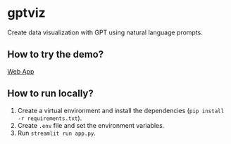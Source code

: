 # gptviz
Create data visualization with GPT using natural language prompts.

## How to try the demo?

[Web App](https://ivan-toriya-gptviz-app-q3xsmb.streamlit.app/)

## How to run locally?

1. Create a virtual environment and install the dependencies (`pip install -r requirements.txt`).
2. Create `.env` file and set the environment variables.
3. Run `streamlit run app.py`.
